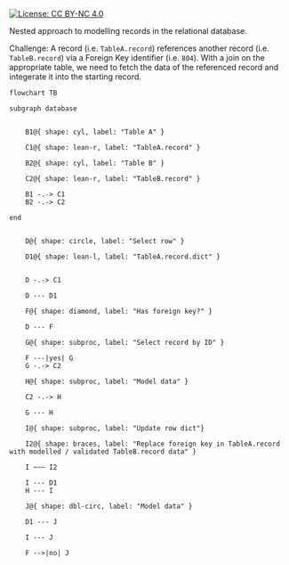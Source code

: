 [![License: CC BY-NC 4.0](https://img.shields.io/badge/License-CC_BY--SA_4.0-lightgrey.svg)](https://creativecommons.org/licenses/by-sa/4.0/)

Nested approach to modelling records in the relational database.

Challenge: A record (i.e. `TableA.record`) references another record (i.e. `TableB.record`) via a Foreign Key identifier (i.e. `804`). With a join on the appropriate table, we need to fetch the data of the referenced record and integerate it into the starting record.

```mermaid
flowchart TB

subgraph database


    B1@{ shape: cyl, label: "Table A" }

    C1@{ shape: lean-r, label: "TableA.record" }

    B2@{ shape: cyl, label: "Table B" }

    C2@{ shape: lean-r, label: "TableB.record" }

    B1 -.-> C1
    B2 -.-> C2

end


    D@{ shape: circle, label: "Select row" }

    D1@{ shape: lean-l, label: "TableA.record.dict" }


    D -.-> C1

    D --- D1

    F@{ shape: diamond, label: "Has foreign key?" }

    D --- F

    G@{ shape: subproc, label: "Select record by ID" }

    F ---|yes| G
    G -.-> C2

    H@{ shape: subproc, label: "Model data" }

    C2 -.-> H

    G --- H

    I@{ shape: subproc, label: "Update row dict"}

    I2@{ shape: braces, label: "Replace foreign key in TableA.record with modelled / validated TableB.record data" }

    I ~~~ I2

    I --- D1
    H --- I

    J@{ shape: dbl-circ, label: "Model data" }

    D1 --- J

    I --- J

    F -->|no| J

```